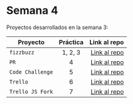 # Semana 4 

Proyectos desarrollados en la semana 3:

| Proyecto | Práctica | Link al repo |
| ------------- |:-------------:| -----:|
|`fizzbuzz`|1, 2, 3|[Link al repo](https://github.com/dalexez/FizzBuzz.git)|
|`PR`|4|[Link al repo](https://github.com/dalexez/fizzbuzz-1.git)|
|`Code Challenge`|5|[Link al repo](https://github.com/dalexez/codeChallengeLaunchXNodeJs.git)|
|`Trello`|6|[Link al repo](https://github.com/LaunchX-InnovaccionVirtual/MissionNodeJS)|
|`Trello JS Fork`|7|[Link al repo](https://github.com/LaunchX-InnovaccionVirtual/MissionNodeJS)|
